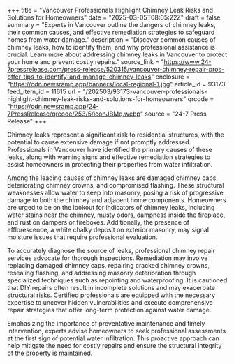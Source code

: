 +++
title = "Vancouver Professionals Highlight Chimney Leak Risks and Solutions for Homeowners"
date = "2025-03-05T08:05:22Z"
draft = false
summary = "Experts in Vancouver outline the dangers of chimney leaks, their common causes, and effective remediation strategies to safeguard homes from water damage."
description = "Discover common causes of chimney leaks, how to identify them, and why professional assistance is crucial. Learn more about addressing chimney leaks in Vancouver to protect your home and prevent costly repairs."
source_link = "https://www.24-7pressrelease.com/press-release/520315/vancouver-chimney-repair-pros-offer-tips-to-identify-and-manage-chimney-leaks"
enclosure = "https://cdn.newsramp.app/banners/local-regional-1.jpg"
article_id = 93173
feed_item_id = 11615
url = "/202503/93173-vancouver-professionals-highlight-chimney-leak-risks-and-solutions-for-homeowners"
qrcode = "https://cdn.newsramp.app/24-7PressRelease/qrcode/253/5/iconJBMq.webp"
source = "24-7 Press Release"
+++

<p>Chimney leaks represent a significant risk to residential structures, with the potential to cause extensive damage if not promptly addressed. Professionals in Vancouver have identified the primary causes of these leaks, along with warning signs and effective remediation strategies to assist homeowners in protecting their properties from water infiltration.</p><p>Among the leading causes of chimney leaks are damaged chimney caps, deteriorating chimney crowns, and compromised flashing. These structural weaknesses allow water to seep into masonry, posing a risk of progressive damage to both the chimney and adjacent home components. Homeowners are urged to be on the lookout for indicators of chimney leaks, including water stains near the chimney, musty odors, dampness inside the fireplace, and rust on dampers or fireboxes. Additionally, the presence of efflorescence, a white chalky deposit on exterior masonry, may signal moisture issues that require professional evaluation.</p><p>To accurately diagnose the source of leaks, professional chimney repair services advocate for thorough inspections. Remediation may involve replacing damaged chimney caps, repairing cracked chimney crowns, resealing flashing, and addressing masonry deterioration through specialized techniques such as repointing and waterproofing. It is cautioned that DIY repairs often result in incomplete solutions and may exacerbate structural risks. Certified professionals are equipped with the necessary expertise to uncover hidden vulnerabilities and execute comprehensive repair strategies that offer long-term protection against water damage.</p><p>Emphasizing the importance of preventative maintenance and timely intervention, experts advise homeowners to seek professional assessments at the first sign of potential water infiltration. This proactive approach can help mitigate the need for costly repairs and ensure the structural integrity of the property is maintained.</p>